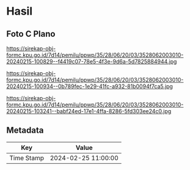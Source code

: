 # Hasil

## Foto C Plano

https://sirekap-obj-formc.kpu.go.id/7d14/pemilu/ppwp/35/28/06/20/03/3528062003010-20240215-100829--f4419c07-78e5-4f3e-9d6a-5d7825884944.jpg

https://sirekap-obj-formc.kpu.go.id/7d14/pemilu/ppwp/35/28/06/20/03/3528062003010-20240215-100934--0b789fec-1e29-41fc-a932-81b0094f7ca5.jpg

https://sirekap-obj-formc.kpu.go.id/7d14/pemilu/ppwp/35/28/06/20/03/3528062003010-20240215-103241--babf24ed-17e1-4ffa-8286-5fd303ee24c0.jpg


## Metadata

| Key        | Value               |
| ---------- | ------------------- |
| Time Stamp | 2024-02-25 11:00:00 |



